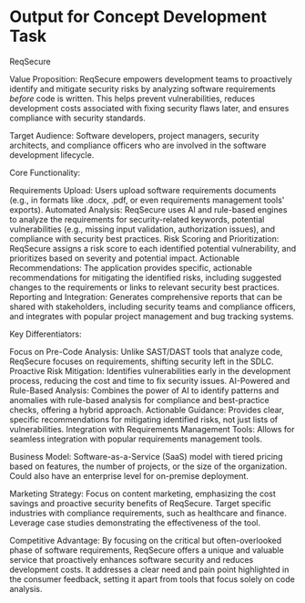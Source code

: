 # Output for Concept Development Task

ReqSecure

Value Proposition: ReqSecure empowers development teams to proactively identify and mitigate security risks by analyzing software requirements *before* code is written. This helps prevent vulnerabilities, reduces development costs associated with fixing security flaws later, and ensures compliance with security standards.

Target Audience: Software developers, project managers, security architects, and compliance officers who are involved in the software development lifecycle.

Core Functionality:

Requirements Upload: Users upload software requirements documents (e.g., in formats like .docx, .pdf, or even requirements management tools' exports).
Automated Analysis: ReqSecure uses AI and rule-based engines to analyze the requirements for security-related keywords, potential vulnerabilities (e.g., missing input validation, authorization issues), and compliance with security best practices.
Risk Scoring and Prioritization: ReqSecure assigns a risk score to each identified potential vulnerability, and prioritizes based on severity and potential impact.
Actionable Recommendations: The application provides specific, actionable recommendations for mitigating the identified risks, including suggested changes to the requirements or links to relevant security best practices.
Reporting and Integration: Generates comprehensive reports that can be shared with stakeholders, including security teams and compliance officers, and integrates with popular project management and bug tracking systems.

Key Differentiators:

Focus on Pre-Code Analysis: Unlike SAST/DAST tools that analyze code, ReqSecure focuses on requirements, shifting security left in the SDLC.
Proactive Risk Mitigation: Identifies vulnerabilities early in the development process, reducing the cost and time to fix security issues.
AI-Powered and Rule-Based Analysis: Combines the power of AI to identify patterns and anomalies with rule-based analysis for compliance and best-practice checks, offering a hybrid approach.
Actionable Guidance: Provides clear, specific recommendations for mitigating identified risks, not just lists of vulnerabilities.
Integration with Requirements Management Tools: Allows for seamless integration with popular requirements management tools.

Business Model: Software-as-a-Service (SaaS) model with tiered pricing based on features, the number of projects, or the size of the organization. Could also have an enterprise level for on-premise deployment.

Marketing Strategy: Focus on content marketing, emphasizing the cost savings and proactive security benefits of ReqSecure. Target specific industries with compliance requirements, such as healthcare and finance. Leverage case studies demonstrating the effectiveness of the tool.

Competitive Advantage: By focusing on the critical but often-overlooked phase of software requirements, ReqSecure offers a unique and valuable service that proactively enhances software security and reduces development costs. It addresses a clear need and pain point highlighted in the consumer feedback, setting it apart from tools that focus solely on code analysis.